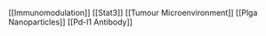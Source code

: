 [[Immunomodulation]]
[[Stat3]]
[[Tumour Microenvironment]]
[[Plga Nanoparticles]]
[[Pd-l1 Antibody]]
